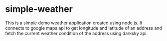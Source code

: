 # simple-weather
This is a simple demo weather application created using node js. It connects to google maps api to get longitude and latitude of an address and fetch the current weather condition of the address using darksky api.

